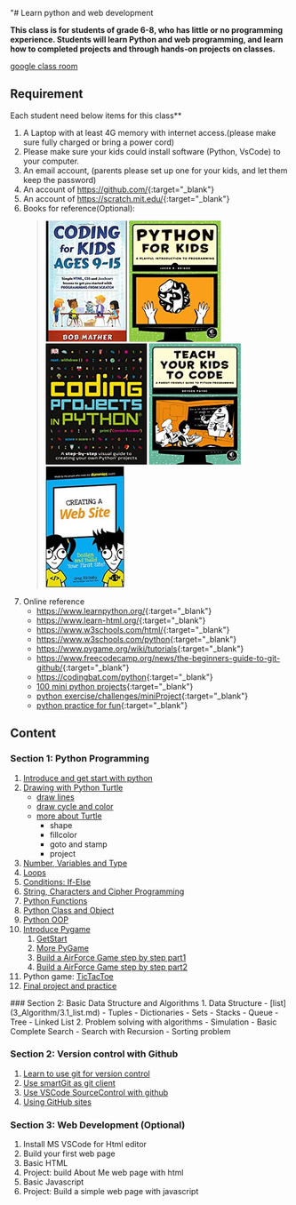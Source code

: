 "# Learn python and web development

**This class is for students of grade 6-8, who has little or no programming experience.
Students will learn Python and web programming, and learn how to completed projects and through hands-on projects on classes.**


[google class room](https://classroom.google.com/c/MTY0MDUyNDMyMjUx)

## Requirement

 Each student need  below items for this class**

1. A Laptop with at least 4G memory with internet access.(please make sure fully charged or bring a power cord)
2. Please make sure your kids could install software (Python, VsCode) to your computer.
3. An email account, (parents please set up one for your kids, and let them keep the password)
4. An account of <https://github.com/>{:target="_blank"}
5. An account of <https://scratch.mit.edu/>{:target="_blank"}
6. Books for reference(Optional):
   > ![](../images/Coding_for_kids_.jpg) ![](../images/image4.png) ![](../images/image1.png) ![](../images/image8.png)   ![](../images/CreatingAWebSite.jpg)
7. Online reference
   - <https://www.learnpython.org/>{:target="_blank"}
   - <https://www.learn-html.org/>{:target="_blank"}
   - <https://www.w3schools.com/html/>{:target="_blank"}
   - <https://www.w3schools.com/python>{:target="_blank"}
   - <https://www.pygame.org/wiki/tutorials>{:target="_blank"}
   - <https://www.freecodecamp.org/news/the-beginners-guide-to-git-github/>{:target="_blank"}
   - <https://codingbat.com/python>{:target="_blank"}
   - [100 mini python projects](https://github.com/Python-World/python-mini-projects){:target="_blank"}
   - [python exercise/challenges/miniProject](https://www.w3resource.com/python-exercises/){:target="_blank"}
   - [python practice for fun](https://edabit.com/challenges/python3){:target="_blank"}

## Content

### Section 1: Python Programming

1. [Introduce and get start with python](2_LearnPython/01.GetStartWithPython.md)
2. [Drawing with Python Turtle](./2_LearnPython/02.1_DrawingWithPythonTurtle.md)
   - [draw lines](./2_LearnPython/02.1_DrawingWithPythonTurtle.md)
   - [draw cycle and color](./2_LearnPython/02.2_Turtle_DrawCycleAndColor.md)
   - [more about Turtle](./2_LearnPython/02.4_Turtle_more.md)
     - shape
     - fillcolor
     - goto and stamp
     - project
3. [Number, Variables and Type](2_LearnPython/03.Number_and_Variables.md)
4. [Loops](2_LearnPython/04.Loop.md)
5. [Conditions: If-Else](./2_LearnPython/05_If_Else.md)
6. [String, Characters and Cipher Programming](2_LearnPython/06.StringAndCharacter.md)
7. [Python Functions](2_LearnPython/07.Functions.md)
8. [Python Class and Object](./2_LearnPython/08_Python_Class_and_Object.md)
9. [Python OOP](./2_LearnPython/09.PythonOOP.md)
10. [Introduce Pygame](./2_LearnPython/10.1.PyGame01.md)
    1. [GetStart](./2_LearnPython/10.1.PyGame01.md)
    2. [More PyGame](./2_LearnPython/10.2.PyGame02.md)
    3. [Build a AirForce Game step by step part1](2_LearnPython/10.3.PyGameStepByStep-1.md)
    4. [Build a AirForce Game step by step part2](2_LearnPython/10.4.PyGameStepByStep-2.md)
11. Python game: [TicTacToe](./2_LearnPython/11.TicTacToe.md)
12. [Final project and practice](2_LearnPython/12.FinalProject.md)

<!-->
### Section 2: Basic Data Structure and Algorithms

1. Data Structure
   - [list](3_Algorithm/3.1_list.md)
   - Tuples
   - Dictionaries
   - Sets
   - Stacks
   - Queue
   - Tree
   - Linked List
2. Problem solving with algorithms
   - Simulation
   - Basic Complete Search
   - Search with Recursion
   - Sorting problem
</-->

### Section 2: Version control with Github

1. [Learn to use git for version control](../Tools/Git.01-LearnToUseGitForVersionControl.md)
2. [Use smartGit as git client](../Tools/Git.02-UserSmartGitAsGitClient.md)
3. [Use VSCode SourceControl with github](./4_Github/4.1_GithubAndVSCode.md)
4. [Using GitHub sites](../Tools/Git.03-UseGitHubSite.md)

<!--### Section 3: Project Planing Practice

- [Project: Plan and build your own Project with scratch](0_projectPlan/index.md)
</-->

### Section 3: Web Development (Optional)

1. Install MS VSCode for Html editor
2. Build your first web page
3. Basic HTML
4. Project: build About Me web page with html
5. Basic Javascript
6. Project: Build a simple web page with javascript
